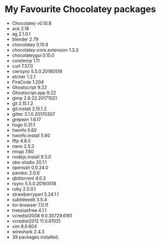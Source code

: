 # My Favourite Chocolatey packages

- Chocolatey v0.10.8
- ack 2.18
- ag 2.1.0.1
- blender 2.79
- chocolatey 0.10.8
- chocolatey-core.extension 1.3.3
- chocolateygui 0.15.0
- coretemp 1.11
- curl 7.57.0
- cwrsync 5.5.0.20160518
- etcher 1.2.1
- FiraCode 1.204
- Ghostscript 9.22
- Ghostscript.app 9.22
- gimp 2.8.22.20171021
- git 2.15.1.2
- git.install 2.15.1.2
- gitter 3.1.0.20170307
- grepwin 1.6.17
- hugo 0.31.1
- hwinfo 5.60
- hwinfo.install 5.60
- lftp 4.8.0
- nano 2.5.3
- nmap 7.60
- nodejs.install 9.3.0
- obs-studio 20.1.1
- openssh 0.0.24.0
- pandoc 2.0.6
- qbittorrent 4.0.3
- rsync 5.5.0.20160518
- ruby 2.5.0.1
- strawberryperl 5.24.1.1
- subtitleedit 3.5.4
- tor-browser 7.0.11
- treesizefree 4.1.1
- vcredist2008 9.0.30729.6161
- vcredist2012 11.0.61031
- vim 8.0.604
- wireshark 2.4.3
- 39 packages installed.
